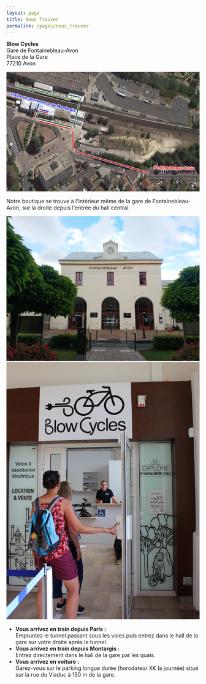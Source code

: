 ```yaml
---
layout: page
title: Nous Trouver
permalink: /pages/nous_trouver
---
```


  <div class="text-and-image-grid">
    <p class='center'><strong>Blow Cycles</strong><br>Gare de Fontainebleau-Avon<br>Place de la Gare<br>77210 Avon</p>
  <img src="/assets/images/nous_trouver/plan_gare.jpg" alt="plan_gare" class='image-center'/>
  </div>

Notre boutique se trouve à l'intérieur même de la gare de Fontainebleau-Avon, sur la droite depuis l'entrée du hall central.

  <div class="image-grid">
  <img src="/assets/images/nous_trouver/nous_trouver_1.jpg" alt="nous_trouver_1" class='image-center'/>
  <img src="/assets/images/nous_trouver/nous_trouver_2.jpg" alt="nous_trouver_2" class='image-center'/>
  </div>

- **Vous arrivez en train depuis Paris :**<br/>Empruntez le tunnel passant sous les voies puis entrez dans le hall de la gare sur votre droite après le tunnel.
- **Vous arrivez en train depuis Montargis :**<br/>Entrez directement dans le hall de la gare par les quais.
- **Vous arrivez en voiture :**<br/>Garez-vous sur le parking longue durée (horodateur X€ la journée) situé sur la rue du Viaduc à 150 m de la gare.
